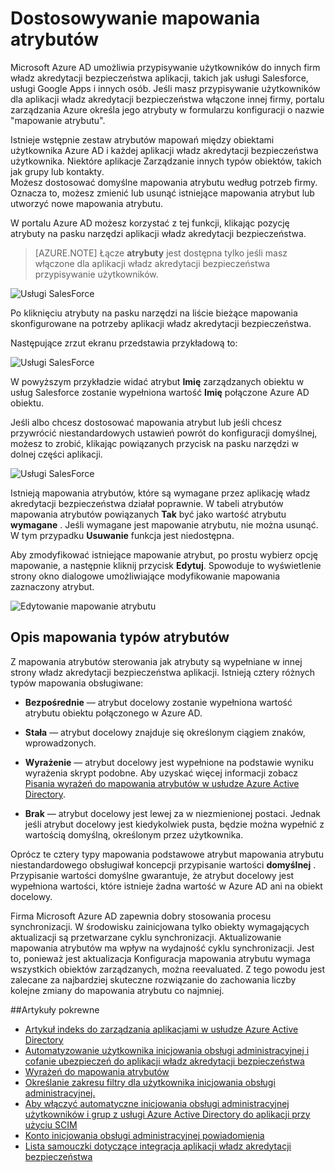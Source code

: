 <properties
    pageTitle="Dostosowywanie mapowań atrybutów | Microsoft Azure"
    description="Dowiedz się, jakie mapowań atrybutów władz akredytacji bezpieczeństwa aplikacji usługi Azure Active Directory są, jak można dostosować je do rozwiązania potrzeb firmy."
    services="active-directory"
    documentationCenter=""
    authors="markusvi"
    manager="femila"
    editor=""/>

<tags
    ms.service="active-directory"
    ms.workload="identity"
    ms.tgt_pltfrm="na"
    ms.devlang="na"
    ms.topic="article"
    ms.date="10/10/2016"
    ms.author="markusvi"/>


# <a name="customizing-attribute-mappings"></a>Dostosowywanie mapowania atrybutów


Microsoft Azure AD umożliwia przypisywanie użytkowników do innych firm władz akredytacji bezpieczeństwa aplikacji, takich jak usługi Salesforce, usługi Google Apps i innych osób. Jeśli masz przypisywanie użytkowników dla aplikacji władz akredytacji bezpieczeństwa włączone innej firmy, portalu zarządzania Azure określa jego atrybuty w formularzu konfiguracji o nazwie "mapowanie atrybutu".

Istnieje wstępnie zestaw atrybutów mapowań między obiektami użytkownika Azure AD i każdej aplikacji władz akredytacji bezpieczeństwa użytkownika. Niektóre aplikacje Zarządzanie innych typów obiektów, takich jak grupy lub kontakty. <br> 
Możesz dostosować domyślne mapowania atrybutu według potrzeb firmy. Oznacza to, możesz zmienić lub usunąć istniejące mapowania atrybut lub utworzyć nowe mapowania atrybutu.

W portalu Azure AD możesz korzystać z tej funkcji, klikając pozycję atrybuty na pasku narzędzi aplikacji władz akredytacji bezpieczeństwa.

> [AZURE.NOTE] Łącze **atrybuty** jest dostępna tylko jeśli masz włączone dla aplikacji władz akredytacji bezpieczeństwa przypisywanie użytkowników. 


![Usługi SalesForce][1] 


Po kliknięciu atrybuty na pasku narzędzi na liście bieżące mapowania skonfigurowane na potrzeby aplikacji władz akredytacji bezpieczeństwa.

Następujące zrzut ekranu przedstawia przykładową to:



![Usługi SalesForce][2]  


W powyższym przykładzie widać atrybut **Imię** zarządzanych obiektu w usług Salesforce zostanie wypełniona wartość **Imię** połączone Azure AD obiektu.

Jeśli albo chcesz dostosować mapowania atrybut lub jeśli chcesz przywrócić niestandardowych ustawień powrót do konfiguracji domyślnej, możesz to zrobić, klikając powiązanych przycisk na pasku narzędzi w dolnej części aplikacji.


![Usługi SalesForce][3]  


Istnieją mapowania atrybutów, które są wymagane przez aplikację władz akredytacji bezpieczeństwa działał poprawnie. W tabeli atrybutów mapowania atrybutów powiązanych **Tak** być jako wartość atrybutu **wymagane** . Jeśli wymagane jest mapowanie atrybutu, nie można usunąć. W tym przypadku **Usuwanie** funkcja jest niedostępna.

Aby zmodyfikować istniejące mapowanie atrybut, po prostu wybierz opcję mapowanie, a następnie kliknij przycisk **Edytuj**. Spowoduje to wyświetlenie strony okno dialogowe umożliwiające modyfikowanie mapowania zaznaczony atrybut.


![Edytowanie mapowanie atrybutu][4]  



## <a name="understanding-attribute-mapping-types"></a>Opis mapowania typów atrybutów


Z mapowania atrybutów sterowania jak atrybuty są wypełniane w innej strony władz akredytacji bezpieczeństwa aplikacji. Istnieją cztery różnych typów mapowania obsługiwane:

- **Bezpośrednie** — atrybut docelowy zostanie wypełniona wartość atrybutu obiektu połączonego w Azure AD.


- **Stała** — atrybut docelowy znajduje się określonym ciągiem znaków, wprowadzonych.


- **Wyrażenie** — atrybut docelowy jest wypełnione na podstawie wyniku wyrażenia skrypt podobne. Aby uzyskać więcej informacji zobacz [Pisania wyrażeń do mapowania atrybutów w usłudze Azure Active Directory](active-directory-saas-writing-expressions-for-attribute-mappings.md).


- **Brak** — atrybut docelowy jest lewej za w niezmienionej postaci. Jednak jeśli atrybut docelowy jest kiedykolwiek pusta, będzie można wypełnić z wartością domyślną, określonym przez użytkownika.



Oprócz te cztery typy mapowania podstawowe atrybut mapowania atrybutu niestandardowego obsługiwał koncepcji przypisanie wartości **domyślnej** . Przypisanie wartości domyślne gwarantuje, że atrybut docelowy jest wypełniona wartości, które istnieje żadna wartość w Azure AD ani na obiekt docelowy.

Firma Microsoft Azure AD zapewnia dobry stosowania procesu synchronizacji. W środowisku zainicjowana tylko obiekty wymagających aktualizacji są przetwarzane cyklu synchronizacji. Aktualizowanie mapowania atrybutów ma wpływ na wydajność cyklu synchronizacji. Jest to, ponieważ jest aktualizacja Konfiguracja mapowania atrybutu wymaga wszystkich obiektów zarządzanych, można reevaluated. Z tego powodu jest zalecane za najbardziej skuteczne rozwiązanie do zachowania liczby kolejne zmiany do mapowania atrybutu co najmniej.


##<a name="related-articles"></a>Artykuły pokrewne

- [Artykuł indeks do zarządzania aplikacjami w usłudze Azure Active Directory](active-directory-apps-index.md)
- [Automatyzowanie użytkownika inicjowania obsługi administracyjnej i cofanie ubezpieczeń do aplikacji władz akredytacji bezpieczeństwa](active-directory-saas-app-provisioning.md)
- [Wyrażeń do mapowania atrybutów](active-directory-saas-writing-expressions-for-attribute-mappings.md)
- [Określanie zakresu filtry dla użytkownika inicjowania obsługi administracyjnej.](active-directory-saas-scoping-filters.md)
- [Aby włączyć automatyczne inicjowania obsługi administracyjnej użytkowników i grup z usługi Azure Active Directory do aplikacji przy użyciu SCIM](active-directory-scim-provisioning.md)
- [Konto inicjowania obsługi administracyjnej powiadomienia](active-directory-saas-account-provisioning-notifications.md)
- [Lista samouczki dotyczące integracja aplikacji władz akredytacji bezpieczeństwa](active-directory-saas-tutorial-list.md)


<!--Image references-->
[1]: ./media/active-directory-saas-customizing-attribute-mappings/ic765497.png
[2]: ./media/active-directory-saas-customizing-attribute-mappings/ic775419.png
[3]: ./media/active-directory-saas-customizing-attribute-mappings/ic775420.png
[4]: ./media/active-directory-saas-customizing-attribute-mappings/ic775421.png
